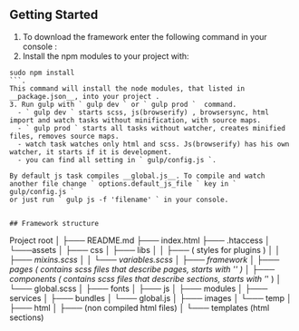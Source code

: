 ## Getting Started

1. To download the framework enter the following command in your console :
2. Install the npm modules to your project with:
  ```
  sudo npm install
  ```.
  This command will install the node modules, that listed in  __package.json__, into your project .
3. Run gulp with ` gulp dev ` or ` gulp prod `  command.
    - ` gulp dev ` starts scss, js(browserify) , browsersync, html import and watch tasks without minification, with source maps.
    - ` gulp prod ` starts all tasks without watcher, creates minified files, removes source maps.
    - watch task watches only html and scss. Js(browserify) has his own watcher, it starts if it is development.
    - you can find all setting in ` gulp/config.js `.

  By default js task compiles __global.js__. To compile and watch another file change ` options.default_js_file ` key in ` gulp/config.js `
  or just run ` gulp js -f 'filename' ` in your console.


## Framework structure

```
Project root
│
├─── README.md
├─── index.html 
├─── .htaccess
│
└───assets
    │
    ├─── css
    │   ├─── libs 
    │   │   ├─── ( styles for plugins )
    │   │   ├─── _mixins.scss
    │   │   └─── _variables.scss
    │   ├─── framework
    │   ├─── pages ( contains scss files that describe pages, starts with '_' )
    │   ├─── components ( contains scss files that describe sections, starts with '_' )
    │   └─── global.scss
    │
    ├─── fonts
    │
    ├─── js
    │   ├─── modules 
    │   ├─── services 
    │   ├─── bundles 
    │   └─── global.js
    │
    ├─── images
    │   └─── temp 
    │
    ├─── html
    │   ├─── (non compiled html files)
    │   └─── templates (html sections)

```
